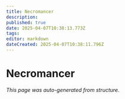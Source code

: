 ```yaml
---
title: Necromancer
description: 
published: true
date: 2025-04-07T10:38:13.773Z
tags: 
editor: markdown
dateCreated: 2025-04-07T10:38:11.796Z
---
```


# Necromancer

*This page was auto-generated from structure.*